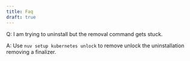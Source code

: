 ```yaml
---
title: Faq
draft: true
---
```

Q: I am trying to uninstall but the removal command gets stuck.

A: Use `nuv setup kubernetes unlock` to remove unlock the uninstallation
removing a finalizer.
